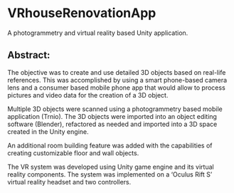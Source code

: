 # VRhouseRenovationApp
A photogrammetry and virtual reality based Unity application.

Abstract:
-------------------------------------------

The objective was to create and use detailed 3D objects based on real-life references.
This was accomplished by using a smart phone-based camera lens and a consumer based mobile phone app that 
would allow to process pictures and video data for the creation of a 3D object. 

Multiple 3D objects were scanned using a photogrammetry based mobile application (Trnio). 
The 3D objects were imported into an object editing software (Blender), refactored as needed and 
imported into a 3D space created in the Unity engine. 
 
An additional room building feature was added with the capabilities of creating customizable floor and wall objects. 
 
The VR system was developed using Unity game engine and its virtual reality components. 
The system was implemented on a ‘Oculus Rift S’ virtual reality headset and two controllers. 


